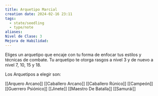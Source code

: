 ```yaml
---
title: Arquetipo Marcial
creation date: 2024-02-16 23:11
tags:
  - state/seedling
  - type/note
aliases: 
Nivel de Clase: 3
Mejora de Habilidad:
---
```

Eliges un arquetipo que encaje con tu forma de enfocar tus estilos y técnicas de combate. Tu
arquetipo te otorga rasgos a nivel 3 y de nuevo a nivel 7, 10, 15 y 18.

Los Arquetipos a elegir son:

[[Arquero Arcano]]
[[Caballero Arcano]]
[[Caballero Rúnico]]
[[Campeón]]
[[Guerrero Psiónico]]
[[Jinete]]
[[Maestro De Batalla]]
[[Samurái]]